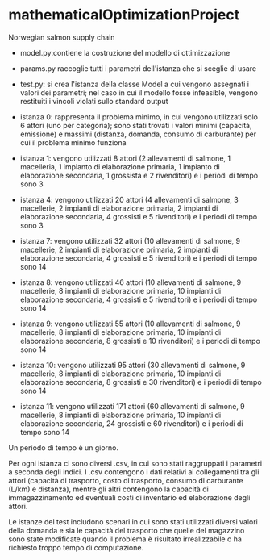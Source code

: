 # mathematicalOptimizationProject
Norwegian salmon supply chain

- model.py:contiene la costruzione del modello di ottimizzazione
- params.py raccoglie tutti i parametri dell'istanza che si sceglie di usare
- test.py: si crea l'istanza della classe Model a cui vengono assegnati i valori dei parametri; nel caso in cui il modello fosse infeasible, vengono restituiti i vincoli violati sullo standard output

- istanza 0: rappresenta il problema minimo, in cui vengono utilizzati solo 6 attori (uno per categoria); sono stati trovati i valori minimi (capacità, emissione) e massimi (distanza, domanda, consumo di carburante) per cui il problema minimo funziona 
- istanza 1: vengono utilizzati 8 attori (2 allevamenti di salmone, 1 macelleria, 1 impianto di elaborazione primaria, 1 impianto di elaborazione secondaria, 1 grossista e 2 rivenditori) e i periodi di tempo sono 3
- istanza 4: vengono utilizzati 20 attori (4 allevamenti di salmone, 3 macellerie, 2 impianti di elaborazione primaria, 2 impianti di elaborazione secondaria, 4 grossisti e 5 rivenditori) e i periodi di tempo sono 3
- istanza 7: vengono utilizzati 32 attori (10 allevamenti di salmone, 9 macellerie, 2 impianti di elaborazione primaria, 2 impianti di elaborazione secondaria, 4 grossisti e 5 rivenditori) e i periodi di tempo sono 14
- istanza 8: vengono utilizzati 46 attori (10 allevamenti di salmone, 9 macellerie, 8 impianti di elaborazione primaria, 10 impianti di elaborazione secondaria, 4 grossisti e 5 rivenditori) e i periodi di tempo sono 14
- istanza 9: vengono utilizzati 55 attori (10 allevamenti di salmone, 9 macellerie, 8 impianti di elaborazione primaria, 10 impianti di elaborazione secondaria, 8 grossisti e 10 rivenditori) e i periodi di tempo sono 14
- istanza 10: vengono utilizzati 95 attori (30 allevamenti di salmone, 9 macellerie, 8 impianti di elaborazione primaria, 10 impianti di elaborazione secondaria, 8 grossisti e 30 rivenditori) e i periodi di tempo sono 14
- istanza 11: vengono utilizzati 171 attori (60 allevamenti di salmone, 9 macellerie, 8 impianti di elaborazione primaria, 10 impianti di elaborazione secondaria, 24 grossisti e 60 rivenditori) e i periodi di tempo sono 14

Un periodo di tempo è un giorno. 

Per ogni istanza ci sono diversi .csv, in cui sono stati raggruppati i parametri a seconda degli indici. I .csv contengono i dati relativi ai collegamenti tra gli attori (capacità di trasporto, costo di trasporto, consumo di carburante (L/km) e distanza), mentre gli altri contengono la capacità di immagazzinamento ed eventuali costi di inventario ed elaborazione degli attori. 

Le istanze del test includono scenari in cui sono stati utilizzati diversi valori della domanda e sia le capacità del trasporto che quelle del magazzino sono state modificate quando il problema è risultato irrealizzabile o ha richiesto troppo tempo di computazione.

